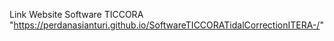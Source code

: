 Link Website Software TICCORA "https://perdanasianturi.github.io/SoftwareTICCORATidalCorrectionITERA-/"
